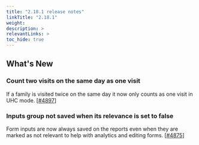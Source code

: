 ```yaml
---
title: "2.18.1 release notes"
linkTitle: "2.18.1"
weight: 
description: >
relevantLinks: >
toc_hide: true
---
```


## What's New

### Count two visits on the same day as one visit

If a family is visited twice on the same day it now only counts as one visit in UHC mode. [[#4897](https://github.com/medic/medic-webapp/issues/4897)]

### Inputs group not saved when its relevance is set to false

Form inputs are now always saved on the reports even when they are marked as not relevant to help with analytics and editing forms. [[#4875](https://github.com/medic/medic-webapp/issues/4875)]
